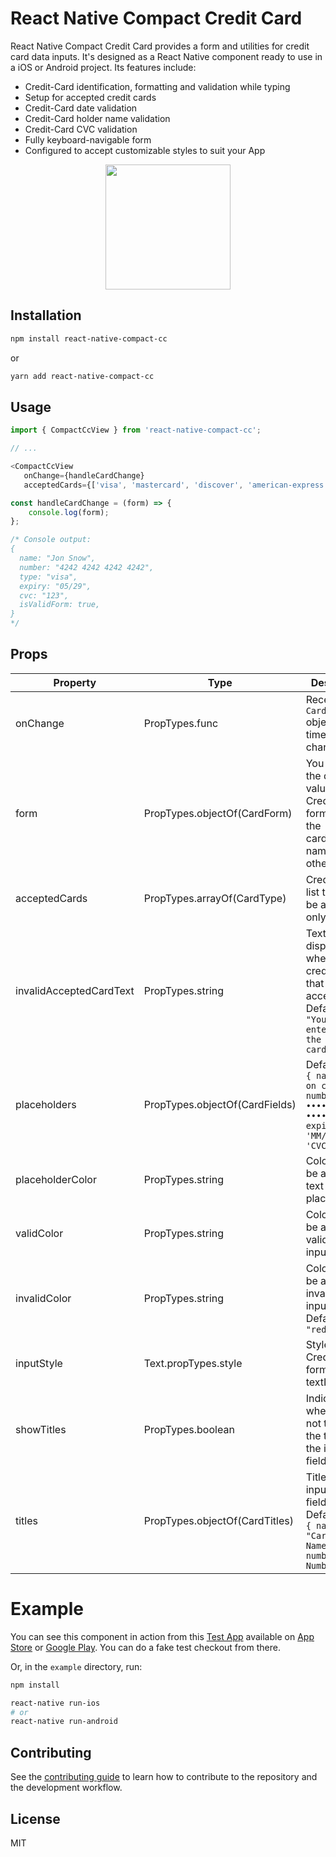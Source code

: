 # React Native Compact Credit Card

React Native Compact Credit Card provides a form and utilities for credit card data inputs. It's designed as a React Native component ready to use in a iOS or Android project. Its features include:

* Credit-Card identification, formatting and validation while typing
* Setup for accepted credit cards
* Credit-Card date validation
* Credit-Card holder name validation
* Credit-Card CVC validation
* Fully keyboard-navigable form
* Configured to accept customizable styles to suit your App

<p align="center">
<img src="https://github.com/svalbard-app/react-native-compact-cc/blob/main/screenshots/cc-form-animation2.gif?raw=true" width=200/>
</p>

## Installation

```sh
npm install react-native-compact-cc
```

or

```sh
yarn add react-native-compact-cc
```

## Usage

```js
import { CompactCcView } from 'react-native-compact-cc';

// ...

<CompactCcView
   onChange={handleCardChange}
   acceptedCards={['visa', 'mastercard', 'discover', 'american-express']} />
```

```js
const handleCardChange = (form) => {
    console.log(form);
};

/* Console output:
{
  name: "Jon Snow",
  number: "4242 4242 4242 4242",
  type: "visa",
  expiry: "05/29",
  cvc: "123",
  isValidForm: true,
}
*/
```

## Props

| Property | Type | Description |
| --- | --- | --- |
|onChange | PropTypes.func | Receives a `CardForm` object every time the form changes |
|form | PropTypes.objectOf(CardForm) | You can set the default values of the Credit-Card form, such as the cardholder's name or any other field |
|acceptedCards | PropTypes.arrayOf(CardType) | Credit card list that will be accepted only |
|invalidAcceptedCardText | PropTypes.string | Text to be displayed when typing a credit card that is not accepted. Defaults to: `"You can only enter one of the accepted card types."` |
|placeholders | PropTypes.objectOf(CardFields) | Defaults to: <br/>`{ name: 'Name on card', number: '•••• •••• •••• ••••', expiry: 'MM/YY', cvc: 'CVC' }` |
|placeholderColor | PropTypes.string | Color that will be applied for text input placeholder |
|validColor | PropTypes.string | Color that will be applied for valid text input |
|invalidColor | PropTypes.string | Color that will be applied for invalid text input. Defaults to: `"red"` |
|inputStyle | Text.propTypes.style | Style for Credit-Card form's textInput |
|showTitles | PropTypes.boolean | Indicates whether or not to display the titles over the input text fields |
|titles | PropTypes.objectOf(CardTitles) | Titles for the input text fields. Defaults to: <br/>`{ name: "Cardholder's Name", number: 'Card Number' }`

# Example

You can see this component in action from this <ins>Test App</ins> available on [App Store](https://apps.apple.com/us/app/adventure-travel-project/id1521392632) or [Google Play](https://play.google.com/store/apps/details?id=com.adventuretravelapp). You can do a fake test checkout from there.

Or, in the `example` directory, run:

```bash
npm install

react-native run-ios
# or
react-native run-android
```

## Contributing

See the [contributing guide](CONTRIBUTING.md) to learn how to contribute to the repository and the development workflow.

## License

MIT
